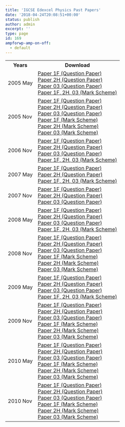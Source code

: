```yaml
---
title: 'IGCSE Edexcel Physics Past Papers'
date: '2018-04-24T20:08:51+00:00'
status: publish
author: admin
excerpt: ''
type: page
id: 169
ampforwp-amp-on-off:
  - default
---
```


<table class="table" style="width: 100%;">
<tbody>
<tr>
<th>Years</th>
<th>Download</th>
</tr>
<tr>
<td>2005 May</td>
<td>
    <a href="https://www.dropbox.com/s/5o1paxbhz5oy4u1/4420-1F.pdf?dl=1">Paper 1F (Question Paper)</a><br />
    <a href="https://www.dropbox.com/s/259fp78slhz06ak/4420-2H.pdf?dl=1">Paper 2H (Question Paper)</a><br />
    <a href="https://www.dropbox.com/s/ldas0d8hgxnvz16/4420-03.pdf?dl=1">Paper 03 (Question Paper)</a><br />
    <a href="https://www.dropbox.com/s/0itqp5eujvl1yrz/IGCSE%20Physics%204420.pdf?dl=1">Paper 1F, 2H, 03 (Mark Scheme)</a></td>
</tr>
<tr>
<td>2005 Nov</td>
<td>
    <a href="https://www.dropbox.com/s/vsqhmogsywukoby/4420-1F.pdf?dl=1">Paper 1F (Question Paper)</a><br />
    <a href="https://www.dropbox.com/s/pjrh65svo0mrnen/4420-2H.pdf?dl=1">Paper 2H (Question Paper)</a><br />
    <a href="https://www.dropbox.com/s/wm8db21qrpp4btc/4420-03.pdf?dl=1">Paper 03 (Question Paper)</a><br />
    <a href="https://www.dropbox.com/s/d5gfd8tyzte3bzd/IGCSE_Physics_4420_Mark_Scheme_Nov_05_P1F_FINAL.pdf?dl=1">Paper 1F (Mark Scheme)</a><br />
    <a href="https://www.dropbox.com/s/0f4cs70li8ka5t4/IGCSE_Physics_4420_Mark_Scheme_Nov_05_P2H_FINAL.pdf?dl=1">Paper 2H (Mark Scheme)</a><br />
    <a href="https://www.dropbox.com/s/t9i4rxyakl0cjy4/IGCSE_Physics_4420_Mark_Scheme_Nov_05_P3_FINAL.pdf?dl=1">Paper 03 (Mark Scheme)</a></td>
</tr>
<tr>
<td>2006 Nov</td>
<td>
    <a href="https://www.dropbox.com/s/hdqiwgo2zkcpars/4420-1F.pdf?dl=1">Paper 1F (Question Paper)</a><br />
    <a href="https://www.dropbox.com/s/977iqt9qd6vjfqy/4420-2H.pdf?dl=1">Paper 2H (Question Paper)</a><br />
    <a href="https://www.dropbox.com/s/ix18v6lypfwh8ls/4420-03.pdf?dl=1">Paper 03 (Question Paper)</a><br />
    <a href="https://www.dropbox.com/s/obidmvsl9tm3iha/4420_IGCSE_Physics_msc_20070104.pdf?dl=1">Paper 1F, 2H, 03 (Mark Scheme)</a></td>
</tr>
<tr>
<td>2007 May</td>
<td>
    <a href="https://www.dropbox.com/s/smh2j7u9v3wga14/Edexcel%2BIG%2BPhysics%2BP1%2BJune%2B2007.pdf?dl=1">Paper 1F (Question Paper)</a><br />
    <a href="https://www.dropbox.com/s/pstfjdn0s5ecj9v/2007-june-physics-2h.pdf?dl=1">Paper 2H (Question Paper)</a><br />
    <a href="https://www.dropbox.com/s/rluyutmebseni3v/4420_IGCSE_%20Physics_%20msc_20070803.pdf?dl=1">Paper 1F, 2H, 03 (Mark Scheme)</a></td>
</tr>
<tr>
<td>2007 Nov</td>
<td>
    <a href="https://www.dropbox.com/s/0amp02p2qlje0re/4420-1F.pdf?dl=1">Paper 1F (Question Paper)</a><br />
    <a href="https://www.dropbox.com/s/51jd5zhlxzfirft/4420-2H.pdf?dl=1">Paper 2H (Question Paper)</a><br />
    <a href="https://www.dropbox.com/s/h2k4s52612202ip/4420-03.pdf?dl=1">Paper 03 (Question Paper)</a></td>
</tr>
<tr>
<td>2008 May</td>
<td>
    <a href="https://www.dropbox.com/s/6xrpvoyspyr8y5b/4420-1F.pdf?dl=1">Paper 1F (Question Paper)</a><br />
    <a href="https://www.dropbox.com/s/vnuz30ly9ct6bo3/4420-2H.pdf?dl=1">Paper 2H (Question Paper)</a><br />
    <a href="https://www.dropbox.com/s/dllbnvsy18jjhgy/4420-03.pdf?dl=1">Paper 03 (Question Paper)</a><br />
    <a href="https://www.dropbox.com/s/v1wh49yxc453kfi/4420_IGCSE_Physics_msc_20080807_UG020271.pdf?dl=1">Paper 1F, 2H, 03 (Mark Scheme)</a></td>
</tr>
<tr>
<td>2008 Nov</td>
<td>
    <a href="https://www.dropbox.com/s/3kjs7mxmfz1spjd/4420_1F_que_20081104.pdf?dl=1">Paper 1F (Question Paper)</a><br />
    <a href="https://www.dropbox.com/s/n1bimcjf1vf5vad/4420_2H_que_20081104.pdf?dl=1">Paper 2H (Question Paper)</a><br />
    <a href="https://www.dropbox.com/s/fob9lcw2whv8vqz/4420_03_que_20081105.pdf?dl=1">Paper 03 (Question Paper)</a><br />
    <a href="https://www.dropbox.com/s/dy34j6c6yx4w1cr/4420_1F_rms_20090114.pdf?dl=1">Paper 1F (Mark Scheme)</a><br />
    <a href="https://www.dropbox.com/s/w4pl8pw0fwp0jkv/4420_2H_rms_20090114.pdf?dl=1">Paper 2H (Mark Scheme)</a><br />
    <a href="https://www.dropbox.com/s/fwu7n7bhncnma26/4420_03_rms_20090114.pdf?dl=1">Paper 03 (Mark Scheme)</a></td>
</tr>
<tr>
<td>2009 May</td>
<td>
    <a href="https://www.dropbox.com/s/eufqi8o89xgbsz0/4420-1F%20Physics.pdf?dl=1">Paper 1F (Question Paper)</a><br />
    <a href="https://www.dropbox.com/s/nl7thw3pk19q378/4420-2H%20Physics.pdf?dl=1">Paper 2H (Question Paper)</a><br />
    <a href="https://www.dropbox.com/s/h5c1d9z99983rkm/4420-03%20%26%204437-09%20Physics.pdf?dl=1">Paper 03 (Question Paper)</a><br />
    <a href="https://www.dropbox.com/s/pozamy04u8d2k2z/4420_IGCSE_Physics_msc_20090717_UG021476.pdf?dl=1">Paper 1F, 2H, 03 (Mark Scheme)</a></td>
</tr>
<tr>
<td>2009 Nov</td>
<td>
    <a href="https://www.dropbox.com/s/z2b47ulz5m10fcw/4420_1F_que_20091103.pdf?dl=1">Paper 1F (Question Paper)</a><br />
    <a href="https://www.dropbox.com/s/swn78opx2a3mo5g/4420_2H_que_20091103.pdf?dl=1">Paper 2H (Question Paper)</a><br />
    <a href="https://www.dropbox.com/s/nahlklw9ivofkr5/4420_03_que_20091104.pdf?dl=1">Paper 03 (Question Paper)</a><br />
    <a href="https://www.dropbox.com/s/b3suvzgpw2amoor/4420_1F_msc_20091211_UG022384.pdf?dl=1">Paper 1F (Mark Scheme)</a><br />
    <a href="https://www.dropbox.com/s/j6rs2kwq61mey7e/4420_2H_msc_20091211_UG022386.pdf?dl=1">Paper 2H (Mark Scheme)</a><br />
    <a href="https://www.dropbox.com/s/1uwrulcxpgpf0yl/4420_03_4437_09_msc_20091211_UG022388.pdf?dl=1">Paper 03 (Mark Scheme)</a></td>
</tr>
<tr>
<td>2010 May</td>
<td>
    <a href="https://www.dropbox.com/s/px14j7w7gskw7mi/4420_1F_que_20100616.pdf?dl=1">Paper 1F (Question Paper)</a><br />
    <a href="https://www.dropbox.com/s/0qkhmxxs7c9mvx8/4420_2H_que_20100616.pdf?dl=1">Paper 2H (Question Paper)</a><br />
    <a href="https://www.dropbox.com/s/4oit2bksahtp0na/4420_03_que_20100624.pdf?dl=1">Paper 03 (Question Paper)</a><br />
    <a href="https://www.dropbox.com/s/iwrq25hwktsw019/4420_1F_msc_20100715.pdf?dl=1">Paper 1F (Mark Scheme)</a><br />
    <a href="https://www.dropbox.com/s/yob005z6wtk5dlz/4420_2H_msc_20100715.pdf?dl=1">Paper 2H (Mark Scheme)</a><br />
    <a href="https://www.dropbox.com/s/uplyfoowawwrooc/4420_03_msc_20100715.pdf?dl=1">Paper 03 (Mark Scheme)</a></td>
</tr>
<tr>
<td>2010 Nov</td>
<td>
    <a href="https://www.dropbox.com/s/05r9cpcrb2pyd34/4420_1F_que_20101109.pdf?dl=1">Paper 1F (Question Paper)</a><br />
    <a href="https://www.dropbox.com/s/tuc5h6elbadtuyi/4420_2H_que_20101109.pdf?dl=1">Paper 2H (Question Paper)</a><br />
    <a href="https://www.dropbox.com/s/ed457sh5fskyfvr/4420_03_que_20101129.pdf?dl=1">Paper 03 (Question Paper)</a><br />
    <a href="https://www.dropbox.com/s/b478pixi49m67oo/4420_1F_rms_20101214.pdf?dl=1">Paper 1F (Mark Scheme)</a><br />
    <a href="https://www.dropbox.com/s/9musnac6i6aoxxd/4420_2H_rms_20101214.pdf?dl=1">Paper 2H (Mark Scheme)</a><br />
    <a href="https://www.dropbox.com/s/jc895pbjiyhx59o/4420-03-4437-09-msc-20101207.pdf?dl=1">Paper 03 (Mark Scheme)</a></td>
</tr>
</tbody>
</table>
